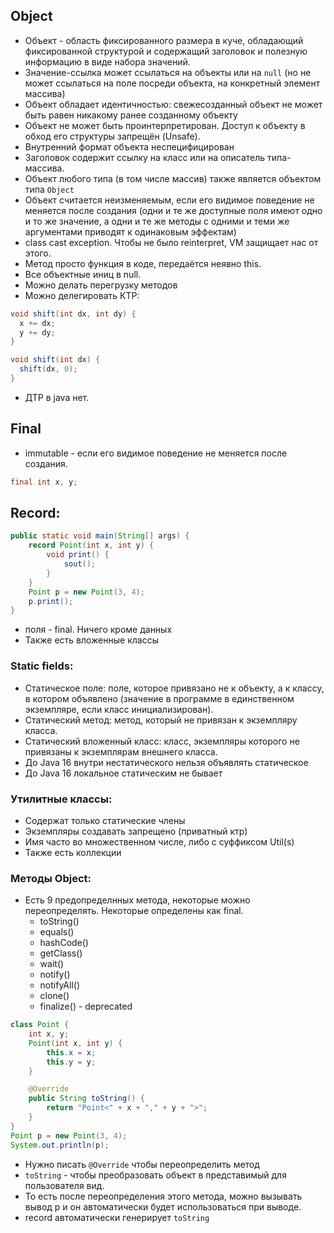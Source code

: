 ## Object 
* Объект - область фиксированного размера в куче, обладающий фиксированной структурой и содержащий заголовок и полезную информацию в виде набора значений.
* Значение-ссылка может ссылаться на объекты или на `null` (но не может ссылаться на поле посреди объекта, на конкретный элемент массива)
* Объект обладает идентичностью: свежесозданный объект не может быть равен никакому ранее созданному объекту
* Объект не может быть проинтерпретирован. Доступ к объекту в обход его структуры запрещён (Unsafe).
* Внутренний формат объекта неспецифицирован
* Заголовок содержит ссылку на класс или на описатель типа-массива.
* Объект любого типа (в том числе массив) также является объектом типа `Object`
* Объект считается неизменяемым, если его видимое поведение не меняется после создания (одни и те же доступные поля имеют одно и то же значение, а одни и те же методы с одними и теми же аргументами приводят к одинаковым эффектам)
* class cast exception. Чтобы не было reinterpret, VM защищает нас от этого.
* Метод просто функция в коде, передаётся неявно this.
* Все объектные иниц в null.
* Можно делать перегрузку методов
* Можно делегировать КТР:
```java
void shift(int dx, int dy) {
  x += dx;
  y += dy;
}

void shift(int dx) {
  shift(dx, 0);
}
```
* ДТР в java нет.

## Final
* immutable - если его видимое поведение не меняется после создания.
```java
final int x, y;
```

## Record:
```java
public static void main(String[] args) {
	record Point(int x, int y) {
		void print() {
			sout();
		}	
	}
    Point p = new Point(3, 4);
    p.print();
}
```
* поля - final. Ничего кроме данных
* Также есть вложенные классы

### Static fields:
* Статическое поле: поле, которое привязано не к объекту, а к классу, в котором объявлено (значение в программе в единственном экземпляре, если класс инициализирован).
* Статический метод: метод, который не привязан к экземпляру класса.
* Статический вложенный класс: класс, экземпляры которого не привязаны к экземплярам внешнего класса.
* До Java 16 внутри нестатического нельзя объявлять статическое
* До Java 16 локальное статическим не бывает

### Утилитные классы:
* Содержат только статические члены
* Экземпляры создавать запрещено (приватный ктр)
* Имя часто во множественном числе, либо с суффиксом Util(s)
* Также есть коллекции

### Методы Object:
* Есть 9 предопределнных метода, некоторые можно переопределять. Некоторые определены как final.
    * toString()
    * equals()
    * hashCode()
    * getClass()
    * wait()
    * notify()
    * notifyAll()
    * clone()
    * finalize() - deprecated

```java
class Point {
	int x, y;
	Point(int x, int y) {
		this.x = x;	
		this.y = y;
	}

	@Override
	public String toString() {
		return "Point<" + x + "," + y + ">";
	}
}
Point p = new Point(3, 4);
System.out.println(p);
```
* Нужно писать `@Override` чтобы переопределить метод
* `toString` - чтобы преобразовать объект в представимый для пользователя вид.
* То есть после переопределения этого метода, можно вызывать вывод p и он автоматически будет использоваться при выводе.
* record автоматически генерирует `toString`
